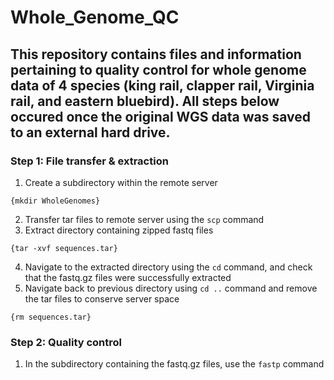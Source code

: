 # Whole_Genome_QC
This repository contains files and information pertaining to quality control for whole genome data of 4 species (king rail, clapper rail, Virginia rail, and eastern bluebird). All steps below occured once the original WGS data was saved to an external hard drive. 
---
### Step 1: File transfer & extraction
1. Create a subdirectory within the remote server
```
{mkdir WholeGenomes}
```
2. Transfer tar files to remote server using the `scp` command
3. Extract directory containing zipped fastq files 
```
{tar -xvf sequences.tar}
```
4. Navigate to the extracted directory using the `cd` command, and check that the fastq.gz files were successfully extracted
5. Navigate back to previous directory using `cd ..` command and remove the tar files to conserve server space
```
{rm sequences.tar}
```

### Step 2: Quality control
1. In the subdirectory containing the fastq.gz files, use the `fastp` command
